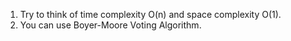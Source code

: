 1. Try to think of time complexity O(n) and space complexity O(1).
2. You can use Boyer-Moore Voting Algorithm.